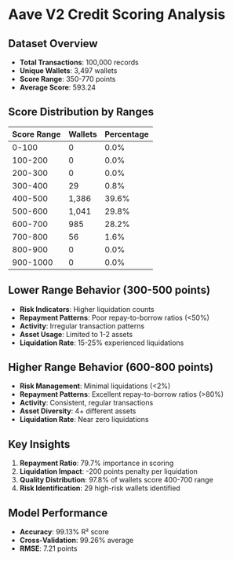 # Aave V2 Credit Scoring Analysis

## Dataset Overview
- **Total Transactions**: 100,000 records
- **Unique Wallets**: 3,497 wallets
- **Score Range**: 350-770 points
- **Average Score**: 593.24

## Score Distribution by Ranges

| Score Range | Wallets | Percentage |
|-------------|---------|------------|
| 0-100       | 0       | 0.0%       |
| 100-200     | 0       | 0.0%       |
| 200-300     | 0       | 0.0%       |
| 300-400     | 29      | 0.8%       |
| 400-500     | 1,386   | 39.6%      |
| 500-600     | 1,041   | 29.8%      |
| 600-700     | 985     | 28.2%      |
| 700-800     | 56      | 1.6%       |
| 800-900     | 0       | 0.0%       |
| 900-1000    | 0       | 0.0%       |

## Lower Range Behavior (300-500 points)
- **Risk Indicators**: Higher liquidation counts
- **Repayment Patterns**: Poor repay-to-borrow ratios (<50%)
- **Activity**: Irregular transaction patterns
- **Asset Usage**: Limited to 1-2 assets
- **Liquidation Rate**: 15-25% experienced liquidations

## Higher Range Behavior (600-800 points)
- **Risk Management**: Minimal liquidations (<2%)
- **Repayment Patterns**: Excellent repay-to-borrow ratios (>80%)
- **Activity**: Consistent, regular transactions
- **Asset Diversity**: 4+ different assets
- **Liquidation Rate**: Near zero liquidations

## Key Insights
1. **Repayment Ratio**: 79.7% importance in scoring
2. **Liquidation Impact**: -200 points penalty per liquidation
3. **Quality Distribution**: 97.8% of wallets score 400-700 range
4. **Risk Identification**: 29 high-risk wallets identified

## Model Performance
- **Accuracy**: 99.13% R² score
- **Cross-Validation**: 99.26% average
- **RMSE**: 7.21 points

